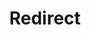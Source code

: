 ﻿---
layout: src/layouts/Redirect.astro
title: Redirect
redirect: https://octopus.com/docs/packaging-applications/build-servers/bitbucket-pipelines/index
pubDate:  2023-01-01
navSearch: false
navSitemap: false
navMenu: false
---
